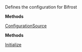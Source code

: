 Defines the configuration for Bifrost

**Methods**

[ConfigurationSource](Bifrost.Configuration.IConfigure.ConfigurationSource)


**Methods**

[Initialize](Bifrost.Configuration.IConfigure.Initialize)
